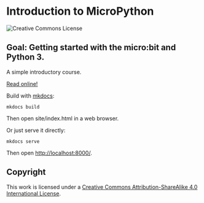 # Introduction to MicroPython

![Creative Commons License](https://i.creativecommons.org/l/by-sa/4.0/80x15.png "Creative Commons Attribution-ShareAlike 4.0 International")

## Goal: Getting started with the micro:bit and Python 3.

A simple introductory course.

[Read online!](https://onitake.github.io/microbit-introduction/)

Build with [mkdocs](https://www.mkdocs.org/):

```
mkdocs build
```

Then open site/index.html in a web browser.

Or just serve it directly:

```
mkdocs serve
```

Then open [http://localhost:8000/](http://localhost:8000/).


## Copyright

This work is licensed under a [Creative Commons Attribution-ShareAlike 4.0 International License](http://creativecommons.org/licenses/by-sa/4.0/).
